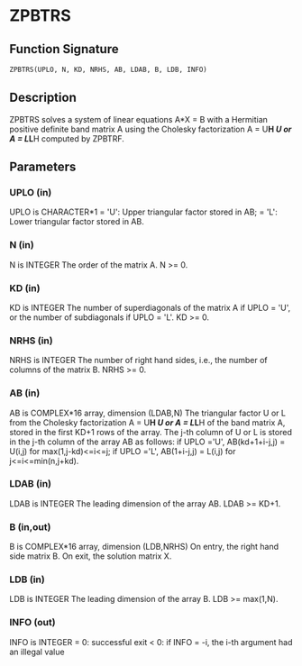 # ZPBTRS

## Function Signature

```fortran
ZPBTRS(UPLO, N, KD, NRHS, AB, LDAB, B, LDB, INFO)
```

## Description


 ZPBTRS solves a system of linear equations A*X = B with a Hermitian
 positive definite band matrix A using the Cholesky factorization
 A = U**H *U or A = L*L**H computed by ZPBTRF.

## Parameters

### UPLO (in)

UPLO is CHARACTER*1 = 'U': Upper triangular factor stored in AB; = 'L': Lower triangular factor stored in AB.

### N (in)

N is INTEGER The order of the matrix A. N >= 0.

### KD (in)

KD is INTEGER The number of superdiagonals of the matrix A if UPLO = 'U', or the number of subdiagonals if UPLO = 'L'. KD >= 0.

### NRHS (in)

NRHS is INTEGER The number of right hand sides, i.e., the number of columns of the matrix B. NRHS >= 0.

### AB (in)

AB is COMPLEX*16 array, dimension (LDAB,N) The triangular factor U or L from the Cholesky factorization A = U**H *U or A = L*L**H of the band matrix A, stored in the first KD+1 rows of the array. The j-th column of U or L is stored in the j-th column of the array AB as follows: if UPLO ='U', AB(kd+1+i-j,j) = U(i,j) for max(1,j-kd)<=i<=j; if UPLO ='L', AB(1+i-j,j) = L(i,j) for j<=i<=min(n,j+kd).

### LDAB (in)

LDAB is INTEGER The leading dimension of the array AB. LDAB >= KD+1.

### B (in,out)

B is COMPLEX*16 array, dimension (LDB,NRHS) On entry, the right hand side matrix B. On exit, the solution matrix X.

### LDB (in)

LDB is INTEGER The leading dimension of the array B. LDB >= max(1,N).

### INFO (out)

INFO is INTEGER = 0: successful exit < 0: if INFO = -i, the i-th argument had an illegal value

